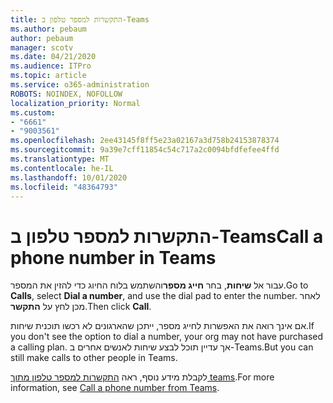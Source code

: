 ```yaml
---
title: התקשרות למספר טלפון ב-Teams
ms.author: pebaum
author: pebaum
manager: scotv
ms.date: 04/21/2020
ms.audience: ITPro
ms.topic: article
ms.service: o365-administration
ROBOTS: NOINDEX, NOFOLLOW
localization_priority: Normal
ms.custom:
- "6661"
- "9003561"
ms.openlocfilehash: 2ee43145f8ff5e23a02167a3d758b24153878374
ms.sourcegitcommit: 9a39e7cff11854c54c717a2c0094bfdfefee4ffd
ms.translationtype: MT
ms.contentlocale: he-IL
ms.lasthandoff: 10/01/2020
ms.locfileid: "48364793"
---
```

# <a name="call-a-phone-number-in-teams"></a><span data-ttu-id="719e7-102">התקשרות למספר טלפון ב-Teams</span><span class="sxs-lookup"><span data-stu-id="719e7-102">Call a phone number in Teams</span></span>

<span data-ttu-id="719e7-103">עבור אל  **שיחות**, בחר  **חייג מספר**והשתמש בלוח החיוג כדי להזין את המספר.</span><span class="sxs-lookup"><span data-stu-id="719e7-103">Go to  **Calls**, select  **Dial a number**, and use the dial pad to enter the number.</span></span> <span data-ttu-id="719e7-104">לאחר מכן לחץ על  **התקשר**.</span><span class="sxs-lookup"><span data-stu-id="719e7-104">Then click  **Call**.</span></span>

<span data-ttu-id="719e7-105">אם אינך רואה את האפשרות לחייג מספר, ייתכן שהארגונים לא רכשו תוכנית שיחות.</span><span class="sxs-lookup"><span data-stu-id="719e7-105">If you don't see the option to dial a number, your org may not have purchased a calling plan.</span></span> <span data-ttu-id="719e7-106">אך עדיין תוכל לבצע שיחות לאנשים אחרים ב-Teams.</span><span class="sxs-lookup"><span data-stu-id="719e7-106">But you can still make calls to other people in Teams.</span></span>  

<span data-ttu-id="719e7-107">לקבלת מידע נוסף, ראה [התקשרות למספר טלפון מתוך teams](https://support.microsoft.com/office/20d24ace-2851-4c29-8441-30dd2a5cf078).</span><span class="sxs-lookup"><span data-stu-id="719e7-107">For more information, see [Call a phone number from Teams](https://support.microsoft.com/office/20d24ace-2851-4c29-8441-30dd2a5cf078).</span></span>
